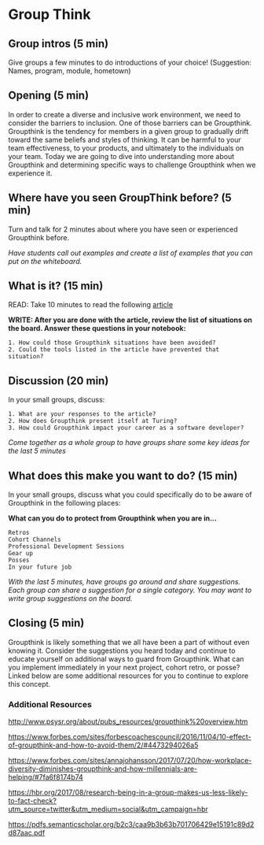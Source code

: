 # Group Think

## Group intros (5 min)
Give groups a few minutes to do introductions of your choice!  (Suggestion:  Names, program, module, hometown)  

## Opening (5 min)

In order to create a diverse and inclusive work environment, we need to consider the barriers to inclusion.  One of those barriers can be Groupthink.   Groupthink is the tendency for members in a given group to gradually drift toward the same beliefs and styles of thinking.  It can be harmful to your team effectiveness, to your products, and ultimately to the individuals on  your team.  Today we are going to dive into understanding more about Groupthink and determining specific ways to challenge Groupthink when we experience it. 


## Where have you seen GroupThink before? (5 min)

Turn and talk for 2 minutes about where you have seen or experienced Groupthink before. 

*Have students call out examples and create a list of examples that you can put on the whiteboard.*

## What is it? (15 min)

READ: Take 10 minutes to read the following [article](https://www.linkedin.com/pulse/romp-through-group-think-simon-ashworth)

<b> WRITE: After you are done with the article, review the list of situations on the board.  Answer these questions in your notebook: </b>


	1. How could those Groupthink situations have been avoided?  
	2. Could the tools listed in the article have prevented that situation?



## Discussion (20 min)
In your small groups, discuss:

	1. What are your responses to the article?
	2. How does Groupthink present itself at Turing?
	3. How could Groupthink impact your career as a software developer?
	
*Come together as a whole group to have groups share some key ideas for the last 5 minutes*

## What does this make you want to do? (15 min)

In your small groups, discuss what you could specifically do to be aware of Groupthink in the following places: 

<b>What can you do to protect from Groupthink when you are in...</b>

	Retros
	Cohort Channels
	Professional Development Sessions
	Gear up
	Posses
	In your future job
	
*With the last 5 minutes, have groups go around and share suggestions.  Each group can share a suggestion for a single category.  You may want to write group suggestions on the board.*

## Closing (5 min)

Groupthink is likely something that we all have been a part of without even knowing it.  Consider the suggestions you heard today and continue to educate yourself on additional ways to guard from Groupthink. What can you implement immediately in your next project, cohort retro, or posse? Linked below are some additional resources for you to continue to explore this concept.

### Additional Resources
http://www.psysr.org/about/pubs_resources/groupthink%20overview.htm

https://www.forbes.com/sites/forbescoachescouncil/2016/11/04/10-effect-of-groupthink-and-how-to-avoid-them/2/#4473294026a5

https://www.forbes.com/sites/annajohansson/2017/07/20/how-workplace-diversity-diminishes-groupthink-and-how-millennials-are-helping/#7fa6f8174b74

https://hbr.org/2017/08/research-being-in-a-group-makes-us-less-likely-to-fact-check?utm_source=twitter&utm_medium=social&utm_campaign=hbr

https://pdfs.semanticscholar.org/b2c3/caa9b3b63b701706429e15191c89d2d87aac.pdf
